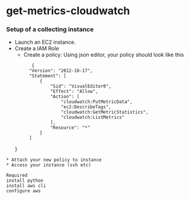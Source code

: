 # get-metrics-cloudwatch


### Setup of a collecting instance
 
* Launch an EC2 instance. 
* Create a IAM Role 
    * Create a policy: 
      Using json editor, your policy should look like this
      ```
         {
        "Version": "2012-10-17",
        "Statement": [
            {
                "Sid": "VisualEditor0",
                "Effect": "Allow",
                "Action": [
                    "cloudwatch:PutMetricData",
                    "ec2:DescribeTags",
                    "cloudwatch:GetMetricStatistics",
                    "cloudwatch:ListMetrics"
                ],
                "Resource": "*"
            }
        ]
    }
 ```
* Attach your new policy to instance
* Access your instance (ssh etc)

Required 
install python
install aws cli
configure aws 
  

